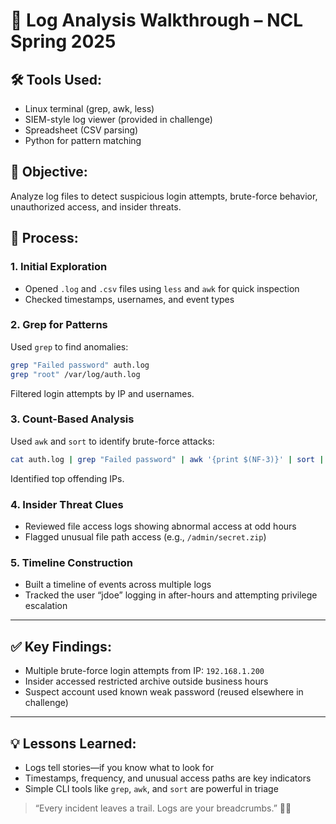 
# 📜 Log Analysis Walkthrough – NCL Spring 2025

## 🛠️ Tools Used:
- Linux terminal (grep, awk, less)
- SIEM-style log viewer (provided in challenge)
- Spreadsheet (CSV parsing)
- Python for pattern matching

## 🧪 Objective:
Analyze log files to detect suspicious login attempts, brute-force behavior, unauthorized access, and insider threats.

## 🧭 Process:

### 1. Initial Exploration
- Opened `.log` and `.csv` files using `less` and `awk` for quick inspection
- Checked timestamps, usernames, and event types

### 2. Grep for Patterns
Used `grep` to find anomalies:
```bash
grep "Failed password" auth.log
grep "root" /var/log/auth.log
```
Filtered login attempts by IP and usernames.

### 3. Count-Based Analysis
Used `awk` and `sort` to identify brute-force attacks:
```bash
cat auth.log | grep "Failed password" | awk '{print $(NF-3)}' | sort | uniq -c | sort -nr
```
Identified top offending IPs.

### 4. Insider Threat Clues
- Reviewed file access logs showing abnormal access at odd hours
- Flagged unusual file path access (e.g., `/admin/secret.zip`)

### 5. Timeline Construction
- Built a timeline of events across multiple logs
- Tracked the user “jdoe” logging in after-hours and attempting privilege escalation

---

## ✅ Key Findings:
- Multiple brute-force login attempts from IP: `192.168.1.200`
- Insider accessed restricted archive outside business hours
- Suspect account used known weak password (reused elsewhere in challenge)

---

## 💡 Lessons Learned:
- Logs tell stories—if you know what to look for
- Timestamps, frequency, and unusual access paths are key indicators
- Simple CLI tools like `grep`, `awk`, and `sort` are powerful in triage

> “Every incident leaves a trail. Logs are your breadcrumbs.” 🕵️‍♂️
